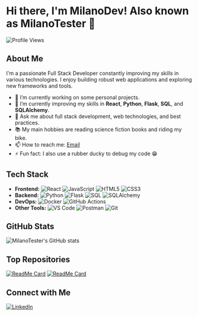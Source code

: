 # Hi there, I'm MilanoDev! Also known as MilanoTester 👋

![Profile Views](https://komarev.com/ghpvc/?username=MilanoTester&color=blue)

## About Me

I'm a passionate Full Stack Developer constantly improving my skills in various technologies. I enjoy building robust web applications and exploring new frameworks and tools.

- 🔭 I’m currently working on some personal projects. 
- 🌱 I’m currently improving my skills in **React**, **Python**, **Flask**, **SQL**, and **SQLAlchemy**.
- 💬 Ask me about full stack development, web technologies, and best practices.
- 📚 My main hobbies are reading science fiction books and riding my bike.
- 📫 How to reach me: [Email](mailto:eliasmilano.tester@gmail.com)
- ⚡ Fun fact: I also use a rubber ducky to debug my code 😁

## Tech Stack

- **Frontend:** ![React](https://img.shields.io/badge/-React-61DAFB?style=flat-square&logo=react&logoColor=white) ![JavaScript](https://img.shields.io/badge/-JavaScript-F7DF1E?style=flat-square&logo=javascript&logoColor=black) ![HTML5](https://img.shields.io/badge/-HTML5-E34F26?style=flat-square&logo=html5&logoColor=white) ![CSS3](https://img.shields.io/badge/-CSS3-1572B6?style=flat-square&logo=css3&logoColor=white)
- **Backend:** ![Python](https://img.shields.io/badge/-Python-3776AB?style=flat-square&logo=python&logoColor=white) ![Flask](https://img.shields.io/badge/-Flask-000000?style=flat-square&logo=flask&logoColor=white) ![SQL](https://img.shields.io/badge/-SQL-4479A1?style=flat-square&logo=sqlite&logoColor=white) ![SQLAlchemy](https://img.shields.io/badge/-SQLAlchemy-66A6D9?style=flat-square&logo=sqlalchemy&logoColor=white)
- **DevOps:** ![Docker](https://img.shields.io/badge/-Docker-2496ED?style=flat-square&logo=docker&logoColor=white) ![GitHub Actions](https://img.shields.io/badge/-GitHub%20Actions-2088FF?style=flat-square&logo=github-actions&logoColor=white)
- **Other Tools:** ![VS Code](https://img.shields.io/badge/-VS%20Code-007ACC?style=flat-square&logo=visual-studio-code&logoColor=white) ![Postman](https://img.shields.io/badge/-Postman-FF6C37?style=flat-square&logo=postman&logoColor=white) ![Git](https://img.shields.io/badge/-Git-F05032?style=flat-square&logo=git&logoColor=white)

## GitHub Stats

![MilanoTester's GitHub stats](https://github-readme-stats.vercel.app/api?username=MilanoTester&show_icons=true&theme=radical)

## Top Repositories

[![ReadMe Card](https://github-readme-stats.vercel.app/api/pin/?username=MilanoTester&repo=your-repo-name&theme=radical)](https://github.com/MilanoTester/AndaFood)
[![ReadMe Card](https://github-readme-stats.vercel.app/api/pin/?username=MilanoTester&repo=another-repo-name&theme=radical)](https://github.com/MilanoTester/Star-Wars-Blog-React)

## Connect with Me

[![LinkedIn](https://img.shields.io/badge/-LinkedIn-0077B5?style=flat-square&logo=linkedin&logoColor=white)](https://www.linkedin.com/in/elias-milano/)

